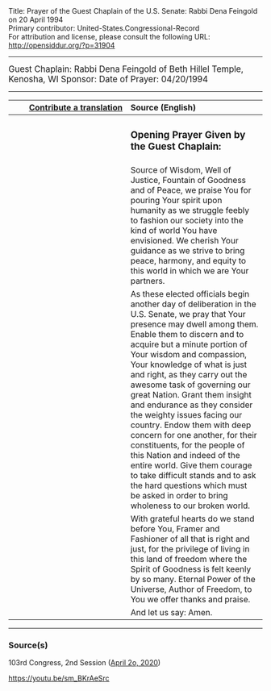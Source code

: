 <html>
<head></head>
<body>
Title: Prayer of the Guest Chaplain of the U.S. Senate: Rabbi Dena Feingold on 20 April 1994<br />
Primary contributor: United-States.Congressional-Record<br />
For attribution and license, please consult the following URL: <a href="http://opensiddur.org/?p=31904">http://opensiddur.org/?p=31904</a>
<p />
<hr />

<div class="english" style="font-size:1.2em;">
Guest Chaplain: Rabbi Dena Feingold of Beth Hillel Temple, Kenosha, WI
Sponsor: 
Date of Prayer: 04/20/1994

<!-- 
<blockquote>
<h3>One Minute Speech Given in Recognition of the Guest Chaplain:</h3>

</blockquote>
-->
</div>

<hr />

<table style="margin-left: auto;margin-right: auto;" class="draggable">
<thead><tr><th id="x" style="text-align: right;"><a href="/contributing/upload/">Contribute a translation</a></th><th style="text-align: left;">Source (English)</th></tr></thead>
<tbody>
<tr><td style="vertical-align:top;" width="46%">
<div class="liturgy"><span lang="he">

</span></div></td>
 
<td style="vertical-align:top;" width="53%">
<div class="english">
<h3>Opening Prayer Given by the Guest Chaplain:</h3>
</div></td></tr>

<tr><td style="vertical-align:top;" width="46%">
<div class="liturgy"><span lang="he">

</span></div></td>
 
<td style="vertical-align:top;" width="53%">
<div class="english">
Source of Wisdom, 
Well of Justice, 
Fountain of Goodness and of Peace, 
we praise You for pouring Your spirit upon humanity 
as we struggle feebly to fashion our society 
into the kind of world You have envisioned. 
We cherish Your guidance 
as we strive to bring peace, 
harmony, 
and equity to this world 
in which we are Your partners.  
</div></td></tr>


<tr><td style="vertical-align:top;">
<div class="liturgy"><span lang="he">

</span></div></td>
 
<td style="vertical-align:top;">
<div class="english">
As these elected officials begin another day 
of deliberation in the U.S. Senate, 
we pray that Your presence may dwell among them. 
Enable them to discern and to acquire 
but a minute portion of Your wisdom and compassion, 
Your knowledge of what is just and right, 
as they carry out the awesome task 
of governing our great Nation. 
Grant them insight and endurance 
as they consider the weighty issues 
facing our country. 
Endow them with deep concern 
for one another, 
for their constituents, 
for the people of this Nation 
and indeed of the entire world. 
Give them courage 
to take difficult stands 
and to ask the hard questions which must be asked 
in order to bring wholeness to our broken world.  
</div></td></tr>


<tr><td style="vertical-align:top;">
<div class="liturgy"><span lang="he">

</span></div></td>
 
<td style="vertical-align:top;">
<div class="english">
With grateful hearts do we stand before You, 
Framer and Fashioner of all that is right and just, 
for the privilege of living in this land of freedom 
where the Spirit of Goodness is felt keenly by so many. 
Eternal Power of the Universe, 
Author of Freedom, 
to You we offer thanks and praise. 
</div></td></tr>


<tr><td style="vertical-align:top;">
<div class="liturgy"><span lang="he">

</span></div></td>
 
<td style="vertical-align:top;">
<div class="english">
And let us say: Amen.
</div></td></tr>

</div></td></tr>
</tbody></table>

<hr />

<h3>Source(s)</h3>

103rd Congress, 2nd Session (<a href="https://webarchive.loc.gov/congressional-record/20160316130327/http://thomas.loc.gov/cgi-bin/query/D?r103:11:./temp/~r103Bgsy2W::">April 2o, 2020</a>)

https://youtu.be/sm_BKrAeSrc

&nbsp;
</body>
</html>